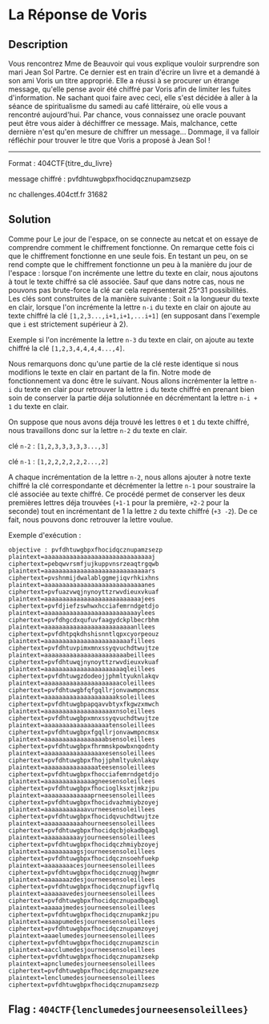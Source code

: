 # La Réponse de Voris

## Description

Vous rencontrez Mme de Beauvoir qui vous explique vouloir surprendre son mari Jean Sol Partre. Ce dernier est en train d'écrire un livre et a demandé à son ami Voris un titre approprié. Elle a réussi à se procurer un étrange message, qu'elle pense avoir été chiffré par Voris afin de limiter les fuites d'information. Ne sachant quoi faire avec ceci, elle s'est décidée à aller à la séance de spiritualisme du samedi au café littéraire, où elle vous a rencontré aujourd'hui. Par chance, vous connaissez une oracle pouvant peut être vous aider à déchiffrer ce message. Mais, malchance, cette dernière n'est qu'en mesure de chiffrer un message... Dommage, il va falloir réfléchir pour trouver le titre que Voris a proposé à Jean Sol !

---

Format : 404CTF{titre_du_livre}

message chiffré : pvfdhtuwgbpxfhocidqcznupamzsezp

nc challenges.404ctf.fr 31682

## Solution

Comme pour Le jour de l'espace, on se connecte au netcat et on essaye de comprendre comment le chiffrement fonctionne. On remarque cette fois ci que le chiffrement fonctionne en une seule fois. En testant un peu, on se rend compte que le chiffrement fonctionne un peu à la manière du jour de l'espace : lorsque l'on incrémente une lettre du texte en clair, nous ajoutons à tout le texte chiffré sa clé associée. Sauf que dans notre cas, nous ne pouvons pas brute-force la clé car cela représenterait 25^31 possibilités. Les clés sont construites de la manière suivante : Soit `n` la longueur du texte en clair, lorsque l'on incrémente la lettre `n-i` du texte en clair on ajoute au texte chiffré la clé `[1,2,3...,i+1,i+1,...i+1]` (en supposant dans l'exemple que `i` est strictement supérieur à 2).

Exemple si l'on incrémente la lettre `n-3` du texte en clair, on ajoute au texte chiffré la clé `[1,2,3,4,4,4,4...,4]`.

Nous remarquons donc qu'une partie de la clé reste identique si nous modifions le texte en clair en partant de la fin. Notre mode de fonctionnement va donc être le suivant. Nous allons incrémenter la lettre `n-i` du texte en clair pour retrouver la lettre `i` du texte chiffré en prenant bien soin de conserver la partie déja solutionnée en décrémentant la lettre `n-i + 1` du texte en clair.

On suppose que nous avons déja trouvé les lettres `0` et `1` du texte chiffré, nous travaillons donc sur la lettre `n-2` du texte en clair.

clé `n-2` : `[1,2,3,3,3,3,3...,3]`

clé `n-1` : `[1,2,2,2,2,2,2...,2]`

A chaque incrémentation de la lettre `n-2`, nous allons ajouter à notre texte chiffré la clé correspondante et décrémenter la lettre `n-1` pour soustraire la clé associée au texte chiffré. Ce procédé permet de conserver les deux premières lettres déja trouvées (`+1-1` pour la première, `+2-2` pour la seconde) tout en incrémentant de 1 la lettre `2` du texte chiffré (`+3 -2`). De ce fait, nous pouvons donc retrouver la lettre voulue.

Exemple d'exécution :

```
objective : pvfdhtuwgbpxfhocidqcznupamzsezp
plaintext=aaaaaaaaaaaaaaaaaaaaaaaaaaaaaaj ciphertext=pebqwvrsmfjujkuppvnsrzeaqtrgqwb
plaintext=aaaaaaaaaaaaaaaaaaaaaaaaaaaaars ciphertext=pvshnmijdwalablggmejiqvrhkixhns
plaintext=aaaaaaaaaaaaaaaaaaaaaaaaaaaanes ciphertext=pvfuazvwqjnynoyttzrwvdieuxvkuaf
plaintext=aaaaaaaaaaaaaaaaaaaaaaaaaaajees ciphertext=pvfdjiefzswhwxhcciafemrndgetdjo
plaintext=aaaaaaaaaaaaaaaaaaaaaaaaaaylees ciphertext=pvfdhgcdxqufuvfaagydckplbecrbhm
plaintext=aaaaaaaaaaaaaaaaaaaaaaaaanllees ciphertext=pvfdhtpqkdhshisnntlqpxcyorpeouz
plaintext=aaaaaaaaaaaaaaaaaaaaaaaafillees ciphertext=pvfdhtuvpimxmnxssyqvuchdtwujtze
plaintext=aaaaaaaaaaaaaaaaaaaaaaabeillees ciphertext=pvfdhtuwqjnynoyttzrwvdieuxvkuaf
plaintext=aaaaaaaaaaaaaaaaaaaaaaqleillees ciphertext=pvfdhtuwgzdodeojjphmltyuknlakqv
plaintext=aaaaaaaaaaaaaaaaaaaaacoleillees ciphertext=pvfdhtuwgbfqfgqllrjonvawmpncmsx
plaintext=aaaaaaaaaaaaaaaaaaaaksoleillees ciphertext=pvfdhtuwgbpapqavvbtyxfkgwzxmwch
plaintext=aaaaaaaaaaaaaaaaaaaxnsoleillees ciphertext=pvfdhtuwgbpxmnxssyqvuchdtwujtze
plaintext=aaaaaaaaaaaaaaaaaatensoleillees ciphertext=pvfdhtuwgbpxfgqllrjonvawmpncmsx
plaintext=aaaaaaaaaaaaaaaaabsensoleillees ciphertext=pvfdhtuwgbpxfhrmmskpowbxnqodnty
plaintext=aaaaaaaaaaaaaaaaxesensoleillees ciphertext=pvfdhtuwgbpxfhojjphmltyuknlakqv
plaintext=aaaaaaaaaaaaaaateesensoleillees ciphertext=pvfdhtuwgbpxfhocciafemrndgetdjo
plaintext=aaaaaaaaaaaaaagneesensoleillees ciphertext=pvfdhtuwgbpxfhocioglksxtjmkzjpu
plaintext=aaaaaaaaaaaaaprneesensoleillees ciphertext=pvfdhtuwgbpxfhocidvazhmiybzoyej
plaintext=aaaaaaaaaaaavurneesensoleillees ciphertext=pvfdhtuwgbpxfhocidqvuchdtwujtze
plaintext=aaaaaaaaaaahourneesensoleillees ciphertext=pvfdhtuwgbpxfhocidqcbjokadbqagl
plaintext=aaaaaaaaaayjourneesensoleillees ciphertext=pvfdhtuwgbpxfhocidqczhmiybzoyej
plaintext=aaaaaaaaagsjourneesensoleillees ciphertext=pvfdhtuwgbpxfhocidqcznsoehfuekp
plaintext=aaaaaaaacesjourneesensoleillees ciphertext=pvfdhtuwgbpxfhocidqcznuqgjhwgmr
plaintext=aaaaaaazdesjourneesensoleillees ciphertext=pvfdhtuwgbpxfhocidqcznupfigvflq
plaintext=aaaaaavedesjourneesensoleillees ciphertext=pvfdhtuwgbpxfhocidqcznupadbqagl
plaintext=aaaaajmedesjourneesensoleillees ciphertext=pvfdhtuwgbpxfhocidqcznupamkzjpu
plaintext=aaaapumedesjourneesensoleillees ciphertext=pvfdhtuwgbpxfhocidqcznupamzoyej
plaintext=aaaelumedesjourneesensoleillees ciphertext=pvfdhtuwgbpxfhocidqcznupamzscin
plaintext=aacclumedesjourneesensoleillees ciphertext=pvfdhtuwgbpxfhocidqcznupamzsekp
plaintext=apnclumedesjourneesensoleillees ciphertext=pvfdhtuwgbpxfhocidqcznupamzseze
plaintext=lenclumedesjourneesensoleillees ciphertext=pvfdhtuwgbpxfhocidqcznupamzsezp
```

## Flag : `404CTF{lenclumedesjourneesensoleillees}`
